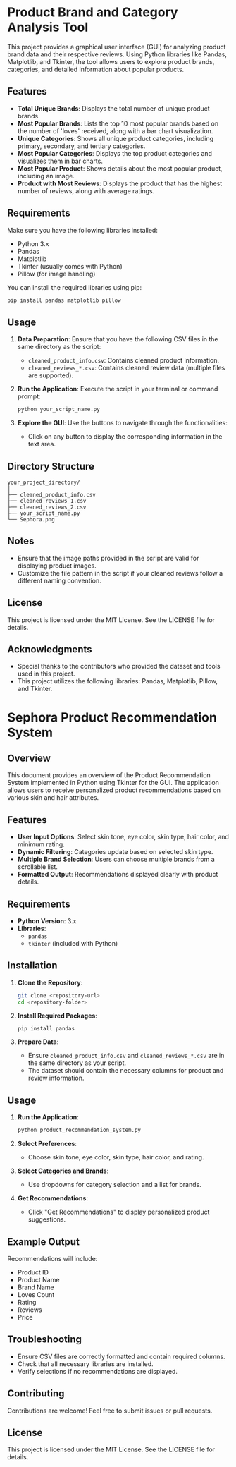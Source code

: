 # Product Brand and Category Analysis Tool

This project provides a graphical user interface (GUI) for analyzing product brand data and their respective reviews. Using Python libraries like Pandas, Matplotlib, and Tkinter, the tool allows users to explore product brands, categories, and detailed information about popular products.

## Features

- **Total Unique Brands**: Displays the total number of unique product brands.
- **Most Popular Brands**: Lists the top 10 most popular brands based on the number of 'loves' received, along with a bar chart visualization.
- **Unique Categories**: Shows all unique product categories, including primary, secondary, and tertiary categories.
- **Most Popular Categories**: Displays the top product categories and visualizes them in bar charts.
- **Most Popular Product**: Shows details about the most popular product, including an image.
- **Product with Most Reviews**: Displays the product that has the highest number of reviews, along with average ratings.

## Requirements

Make sure you have the following libraries installed:

- Python 3.x
- Pandas
- Matplotlib
- Tkinter (usually comes with Python)
- Pillow (for image handling)

You can install the required libraries using pip:

```bash
pip install pandas matplotlib pillow
```

## Usage

1. **Data Preparation**: Ensure that you have the following CSV files in the same directory as the script:
   - `cleaned_product_info.csv`: Contains cleaned product information.
   - `cleaned_reviews_*.csv`: Contains cleaned review data (multiple files are supported).

2. **Run the Application**: Execute the script in your terminal or command prompt:
   ```bash
   python your_script_name.py
   ```

3. **Explore the GUI**: Use the buttons to navigate through the functionalities:
   - Click on any button to display the corresponding information in the text area.

## Directory Structure

```
your_project_directory/
│
├── cleaned_product_info.csv
├── cleaned_reviews_1.csv
├── cleaned_reviews_2.csv
├── your_script_name.py
└── Sephora.png
```

## Notes

- Ensure that the image paths provided in the script are valid for displaying product images.
- Customize the file pattern in the script if your cleaned reviews follow a different naming convention.

## License

This project is licensed under the MIT License. See the LICENSE file for details.

## Acknowledgments

- Special thanks to the contributors who provided the dataset and tools used in this project.
- This project utilizes the following libraries: Pandas, Matplotlib, Pillow, and Tkinter.


# Sephora Product Recommendation System

## Overview

This document provides an overview of the Product Recommendation System implemented in Python using Tkinter for the GUI. The application allows users to receive personalized product recommendations based on various skin and hair attributes.

## Features

- **User Input Options**: Select skin tone, eye color, skin type, hair color, and minimum rating.
- **Dynamic Filtering**: Categories update based on selected skin type.
- **Multiple Brand Selection**: Users can choose multiple brands from a scrollable list.
- **Formatted Output**: Recommendations displayed clearly with product details.

## Requirements

- **Python Version**: 3.x
- **Libraries**:
  - `pandas`
  - `tkinter` (included with Python)

## Installation

1. **Clone the Repository**:
   ```bash
   git clone <repository-url>
   cd <repository-folder>
   ```

2. **Install Required Packages**:
   ```bash
   pip install pandas
   ```

3. **Prepare Data**:
   - Ensure `cleaned_product_info.csv` and `cleaned_reviews_*.csv` are in the same directory as your script.
   - The dataset should contain the necessary columns for product and review information.

## Usage

1. **Run the Application**:
   ```bash
   python product_recommendation_system.py
   ```

2. **Select Preferences**:
   - Choose skin tone, eye color, skin type, hair color, and rating.

3. **Select Categories and Brands**:
   - Use dropdowns for category selection and a list for brands.

4. **Get Recommendations**:
   - Click "Get Recommendations" to display personalized product suggestions.

## Example Output

Recommendations will include:

- Product ID
- Product Name
- Brand Name
- Loves Count
- Rating
- Reviews
- Price

## Troubleshooting

- Ensure CSV files are correctly formatted and contain required columns.
- Check that all necessary libraries are installed.
- Verify selections if no recommendations are displayed.

## Contributing

Contributions are welcome! Feel free to submit issues or pull requests.

## License

This project is licensed under the MIT License. See the LICENSE file for details.
